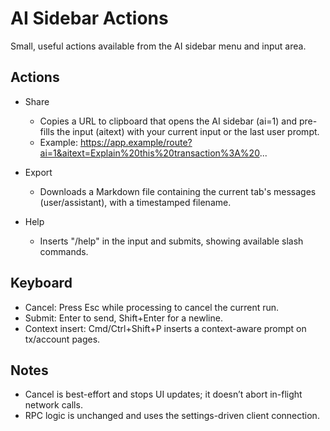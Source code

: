 # AI Sidebar Actions

Small, useful actions available from the AI sidebar menu and input area.

## Actions

- Share
  - Copies a URL to clipboard that opens the AI sidebar (ai=1) and pre-fills the input (aitext) with your current input or the last user prompt.
  - Example: https://app.example/route?ai=1&aitext=Explain%20this%20transaction%3A%20...

- Export
  - Downloads a Markdown file containing the current tab's messages (user/assistant), with a timestamped filename.

- Help
  - Inserts "/help" in the input and submits, showing available slash commands.

## Keyboard

- Cancel: Press Esc while processing to cancel the current run.
- Submit: Enter to send, Shift+Enter for a newline.
- Context insert: Cmd/Ctrl+Shift+P inserts a context-aware prompt on tx/account pages.

## Notes

- Cancel is best-effort and stops UI updates; it doesn’t abort in-flight network calls.
- RPC logic is unchanged and uses the settings-driven client connection.

